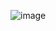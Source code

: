 ![image](https://user-images.githubusercontent.com/109399653/235377214-4077075f-9a3b-4c34-8014-43590963a44b.png)
